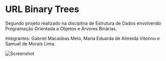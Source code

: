 # URL Binary Trees
 Segundo projeto realizado na disciplina de Estrutura de Dados envolvendo Programação Orientada a Objetos e Árvores Binárias.
 
 Integrantes: Gabriel Macaúbas Melo, Maria Eduarda de Almeida Vitorino e Samuel de Morais Lima.
 
![Screenshot](Screenshot.png)
